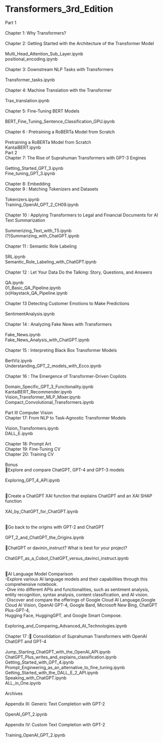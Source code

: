 # Transformers_3rd_Edition<br>
Part 1 <br>
<br>
Chapter 1: Why Transformers?<br>
<br>
Chapter 2: Getting Started with the Architecture of the Transformer Model<br>				
Multi_Head_Attention_Sub_Layer.ipynb<br>
positional_encoding.ipynb<br>
<br>
Chapter 3: Downstream NLP Tasks with Transformers<br>				
Transformer_tasks.ipynb<br>
<br>
Chapter 4: Machine Translation with the Transformer<br>				
Trax_translation.ipynb<br>
<br>
Chapter 5: Fine-Tuning BERT Models<br>				
BERT_Fine_Tuning_Sentence_Classification_GPU.ipynb<br>
<br>
Chapter 6 : Pretraining a RoBERTa Model from Scratch<br>				
Pretraining a RoBERTa Model from Scratch<br>
KantaiBERT.ipynb
<br>
Part 2
<br>
Chapter 7: The Rise of Suprahuman Transformers with GPT-3 Engines<br>				
Getting_Started_GPT_3.ipynb<br>
Fine_tuning_GPT_3.ipynb<br>
<br>
Chapter 8: Embedding
<br>
Chapter 9 : Matching Tokenizers and Datasets<br>				
Tokenizers.ipynb<br>
Training_OpenAI_GPT_2_CH09.ipynb<br>
<br>
Chapter 10 : Applying Transformers to Legal and Financial Documents for AI Text Summarization<br>				
Summerizing_Text_with_T5.ipynb<br>
(?)Summarizing_with_ChatGPT.ipynb<br>
<br>
Chapter 11 : Semantic Role Labeling<br>				
SRL.ipynb<br>
Semantic_Role_Labeling_with_ChatGPT.ipynb<br>
<br>
Chapter 12 : Let Your Data Do the Talking: Story, Questions, and Answers<br>				
QA.ipynb<br>
01_Basic_QA_Pipeline.ipynb<br>
(x)Haystack_QA_Pipeline.ipynb<br>
<br>
Chapter 13 Detecting Customer Emotions to Make Predictions<br>				
SentimentAnalysis.ipynb<br>
<br>
Chapter 14 : Analyzing Fake News with Transformers<br>				
Fake_News.ipynb<br>
Fake_News_Analysis_with_ChatGPT.ipynb<br>
<br>
Chapter 15 : Interpreting Black Box Transformer Models<br>				
BertViz.ipynb<br>
Understanding_GPT_2_models_with_Ecco.ipynb<br>
<br>
Chapter 16 : The Emergence of Transformer-Driven Copilots<br>				
Domain_Specific_GPT_3_Functionality.ipynb<br>
KantaiBERT_Recommender.ipynb<br>
Vision_Transformer_MLP_Mixer.ipynb<br>
Compact_Convolutional_Transformers.ipynb<br>
<br>
Part III Computer Vision
<br>
Chapter 17: From NLP to Task-Agnostic Transformer Models<br>				
Vision_Transformers.ipynb<br>
DALL_E.ipynb<br>
<br>
Chapter 18: Prompt Art <br>
Chapter 19: Fine-Tuning CV<br>
Chapter 20: Training CV<br>
<br>
Bonus<br>
🐬Explore and compare ChatGPT, GPT-4 and GPT-3 models<br>				
Exploring_GPT_4_API.ipynb<br>	
<br>
🐬Create a ChatGPT XAI function that explains ChatGPT and an XAI SHAP function<br>				
XAI_by_ChatGPT_for_ChatGPT.ipynb<br>	
<br>
🐬Go back to the origins with GPT-2 and ChatGPT<br>				
GPT_2_and_ChatGPT_the_Origins.ipynb<br>	
<br>
🐬ChatGPT or davinin_instruct? What is best for your project?<br>				
ChatGPT_as_a_Cobot_ChatGPT_versus_davinci_instruct.ipynb<br>	
<br>
🐬AI Language Model Comparison<br>
-Explore various AI language models and their capabilities through this comprehensive notebook.<br>
-Dive into different APIs and functionalities, such as sentiment analysis, entity recognition, syntax analysis, content classification, and AI vision.<br>
-Discover and compare the offerings of Google Cloud AI Language,Google Cloud AI Vision, OpenAI GPT-4, Google Bard, Microsoft New Bing, ChatGPT Plus-GPT-4,<br> Hugging Face, HuggingGPT, and Google Smart Compose.<br>				
Exploring_and_Comparing_Advanced_AI_Technologies.ipynb<br>
<br>
Chapter 17 :🐬 Consolidation of Suprahuman Transformers with OpenAI ChatGPT and GPT-4<br>				
Jump_Starting_ChatGPT_with_the_OpenAI_API.ipynb<br>
ChatGPT_Plus_writes_and_explains_classification.ipynb<br>
Getting_Started_with_GPT_4.ipynb<br>
Prompt_Engineering_as_an_alternative_to_fine_tuning.ipynb<br>
Getting_Started_with_the_DALL_E_2_API.ipynb<br>
Speaking_with_ChatGPT.ipynb<br>
ALL_in_One.ipynb<br>
<br>
Archives<br>
<br>
Appendix III: Generic Text Completion with GPT-2<br>				
OpenAI_GPT_2.ipynb<br>
<br>
Appendix IV: Custom Text Completion with GPT-2<br>				
Training_OpenAI_GPT_2.ipynb<br>
<br>
